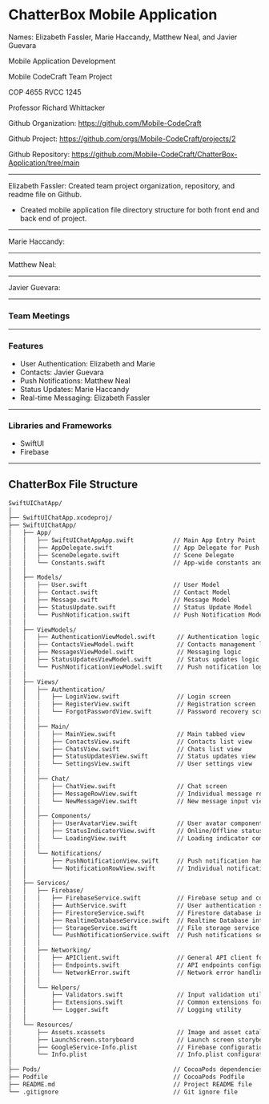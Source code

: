 # ChatterBox Mobile Application

Names: Elizabeth Fassler, Marie Haccandy, Matthew Neal, and Javier Guevara

Mobile Application Development

Mobile CodeCraft Team Project

COP 4655 RVCC 1245

Professor Richard Whittacker

Github Organization: https://github.com/Mobile-CodeCraft

Github Project: https://github.com/orgs/Mobile-CodeCraft/projects/2

Github Repository: https://github.com/Mobile-CodeCraft/ChatterBox-Application/tree/main

_____________________________________________________________________________________________________________
Elizabeth Fassler: Created team project organization, repository, and readme file on Github.
- Created mobile application file directory structure for both front end and back end of project.
_____________________________________________________________________________________________________________
Marie Haccandy:
_____________________________________________________________________________________________________________
Matthew Neal:
_____________________________________________________________________________________________________________
Javier Guevara:
_____________________________________________________________________________________________________________

### Team Meetings

_____________________________________________________________________________________________________________

### Features
- User Authentication: Elizabeth and Marie
- Contacts: Javier Guevara
- Push Notifications: Matthew Neal
- Status Updates: Marie Haccandy
- Real-time Messaging: Elizabeth Fassler 

_____________________________________________________________________________________________________________

### Libraries and Frameworks
- SwiftUI
- Firebase

_____________________________________________________________________________________________________________

## ChatterBox File Structure
``` sh
SwiftUIChatApp/
│
├── SwiftUIChatApp.xcodeproj/
├── SwiftUIChatApp/
│   ├── App/
│   │   ├── SwiftUIChatAppApp.swift           // Main App Entry Point
│   │   ├── AppDelegate.swift                 // App Delegate for Push Notifications
│   │   ├── SceneDelegate.swift               // Scene Delegate
│   │   └── Constants.swift                   // App-wide constants and configurations
│   │
│   ├── Models/
│   │   ├── User.swift                        // User Model
│   │   ├── Contact.swift                     // Contact Model
│   │   ├── Message.swift                     // Message Model
│   │   ├── StatusUpdate.swift                // Status Update Model
│   │   └── PushNotification.swift            // Push Notification Model
│   │
│   ├── ViewModels/
│   │   ├── AuthenticationViewModel.swift      // Authentication logic
│   │   ├── ContactsViewModel.swift            // Contacts management logic
│   │   ├── MessagesViewModel.swift            // Messaging logic
│   │   ├── StatusUpdatesViewModel.swift       // Status updates logic
│   │   └── PushNotificationViewModel.swift    // Push notification logic
│   │
│   ├── Views/
│   │   ├── Authentication/
│   │   │   ├── LoginView.swift                // Login screen
│   │   │   ├── RegisterView.swift             // Registration screen
│   │   │   └── ForgotPasswordView.swift       // Password recovery screen
│   │   │
│   │   ├── Main/
│   │   │   ├── MainView.swift                 // Main tabbed view
│   │   │   ├── ContactsView.swift             // Contacts list view
│   │   │   ├── ChatsView.swift                // Chats list view
│   │   │   ├── StatusUpdatesView.swift        // Status updates view
│   │   │   └── SettingsView.swift             // User settings view
│   │   │
│   │   ├── Chat/
│   │   │   ├── ChatView.swift                 // Chat screen
│   │   │   ├── MessageRowView.swift           // Individual message row
│   │   │   └── NewMessageView.swift           // New message input view
│   │   │
│   │   ├── Components/
│   │   │   ├── UserAvatarView.swift           // User avatar component
│   │   │   ├── StatusIndicatorView.swift      // Online/Offline status indicator
│   │   │   └── LoadingView.swift              // Loading indicator component
│   │   │
│   │   └── Notifications/
│   │       ├── PushNotificationView.swift     // Push notification handling view
│   │       └── NotificationRowView.swift      // Individual notification row
│   │
│   ├── Services/
│   │   ├── Firebase/
│   │   │   ├── FirebaseService.swift          // Firebase setup and common functions
│   │   │   ├── AuthService.swift              // User authentication service
│   │   │   ├── FirestoreService.swift         // Firestore database interactions service
│   │   │   ├── RealtimeDatabaseService.swift  // Realtime Database interactions service (if used)
│   │   │   ├── StorageService.swift           // File storage service (e.g., profile pictures)
│   │   │   └── PushNotificationService.swift  // Push notifications setup and handling
│   │   │
│   │   ├── Networking/
│   │   │   ├── APIClient.swift                // General API client for networking
│   │   │   ├── Endpoints.swift                // API endpoints configuration
│   │   │   └── NetworkError.swift             // Network error handling
│   │   │
│   │   └── Helpers/
│   │       ├── Validators.swift               // Input validation utilities
│   │       ├── Extensions.swift               // Common extensions for SwiftUI and UIKit
│   │       └── Logger.swift                   // Logging utility
│   │
│   └── Resources/
│       ├── Assets.xcassets                    // Image and asset catalog
│       ├── LaunchScreen.storyboard            // Launch screen storyboard
│       ├── GoogleService-Info.plist           // Firebase configuration file
│       └── Info.plist                         // Info.plist configuration
│
├── Pods/                                     // CocoaPods dependencies
├── Podfile                                   // CocoaPods Podfile
├── README.md                                 // Project README file
└── .gitignore                                // Git ignore file
```
